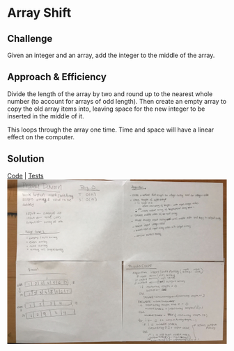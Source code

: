 # Array Shift

## Challenge
Given an integer and an array, add the integer to the middle of the array. 

## Approach & Efficiency
Divide the length of the array by two and round up to the nearest whole number (to account for arrays of odd length). Then create an empty array to copy the old array items into, leaving space for the new integer to be inserted in the middle of it. 

This loops through the array one time. Time and space will have a linear effect on the computer. 

## Solution
[Code](../src/main/java/arrayShift/ArrayShift.java) | [Tests](../src/test/java/arrayShift/ArrayShiftTest.java)
![White Board to Array Shift problem](../assets/arrayShift.jpg)